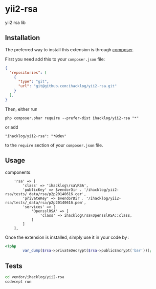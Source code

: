 yii2-rsa
========
yii2 rsa lib

Installation
------------

The preferred way to install this extension is through [composer](http://getcomposer.org/download/).

First you need add this to your `composer.json` file:
```json
{
  "repositories": [
    {
      "type": "git",
      "url": "git@github.com:ihacklog/yii2-rsa.git"
    }
  ],
}
```

Then, either run

```
php composer.phar require --prefer-dist ihacklog/yii2-rsa "*"
```

or add
```
"ihacklog/yii2-rsa": "*@dev"
```

to the `require` section of your `composer.json` file.


Usage
-----
components 

        'rsa' => [
            'class' => 'ihacklog\rsa\RSA',
            'publicKey' => $vendorDir . '/ihacklog/yii2-rsa/tests/_data/rsa/p2p20140616.cer',
            'privateKey' => $vendorDir . '/ihacklog/yii2-rsa/tests/_data/rsa/p2p20140616.pem',
            'services' => [
                'OpensslRSA' => [
                    'class' => ihacklog\rsa\OpensslRSA::class,
                ]
            ]
        ],
        
Once the extension is installed, simply use it in your code by  :

```php
<?php
        var_dump($rsa->privateDecrypt($rsa->publicEncrypt('bar')));
```

Tests
-----
```bash
cd vendor/ihacklog/yii2-rsa
codecept run
```
